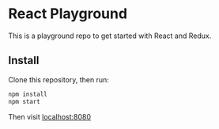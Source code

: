 # React Playground

This is a playground repo to get started with React and Redux.

## Install

Clone this repository, then run:

```bash
npm install
npm start
```

Then visit [localhost:8080](http://localhost:8080/)
